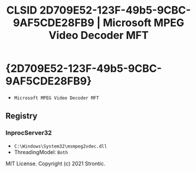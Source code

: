 ﻿---
title: "CLSID 2D709E52-123F-49b5-9CBC-9AF5CDE28FB9 | Microsoft MPEG Video Decoder MFT"
excerpt: What is COM-Object CLSID 2D709E52-123F-49b5-9CBC-9AF5CDE28FB9?
---

# {2D709E52-123F-49b5-9CBC-9AF5CDE28FB9}

* `Microsoft MPEG Video Decoder MFT`

## Registry


### InprocServer32

* `C:\Windows\System32\msmpeg2vdec.dll`
* ThreadingModel: `Both`

MIT License. Copyright (c) 2021 Strontic.


